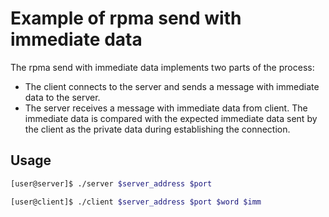Example of rpma send with immediate data
===

The rpma send with immediate data implements two parts of the process:
- The client connects to the server and sends a message with immediate
data to the server.
- The server receives a message with immediate data from client.
The immediate data is compared with the expected immediate data sent
by the client as the private data during establishing the connection.

## Usage

```bash
[user@server]$ ./server $server_address $port
```

```bash
[user@client]$ ./client $server_address $port $word $imm
```
